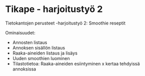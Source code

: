 # Tikape - harjoitustyö 2

Tietokantojen perusteet -harjoitustyö 2:
Smoothie reseptit

Ominaisuudet:
- Annosten listaus
- Annoksen sisällön listaus
- Raaka-aineiden listaus ja lisäys
- Uuden smoothien luominen
- Tilastotietoa: Raaka-aineiden esiintyminen x kertaa tehdyissä annoksissa


